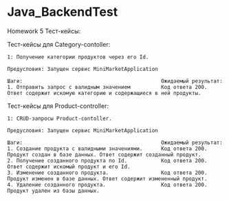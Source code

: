 # Java_BackendTest

Homework 5 Тест-кейсы:

Тест-кейсы для Category-contoller:

    1: Получение категории продуктов через его Id.
    
    Предусловия: Запущен сервис MiniMarketApplication
    
    Шаги:                                             Ожидаемый результат:
    1. Отправить запрос с валидным значением          Код ответа 200. Ответ содержит искомую категорию и содержащиеся в ней продукты.
    
Тест-кейсы для Product-controller:

    1: CRUD-запросы Product-contoller. 
    
    Предусловия: Запущен сервис MiniMarketApplication
    
    Шаги:                                             Ожидаемый результат:
    1. Создание продукта с валидными значениями.      Код ответа 200. Продукт создан в базе данных. Ответ содержит созданный продукт.
    2. Получение созданного продукта по Id.           Код ответа 200. Ответ содержит искомый продукт и его Id.
    3. Изменение созданного продукта.                 Код ответа 200. Продукт изменен в базе данных. Ответ содержит измененный продукт.
    4. Удаление созданного продукта.                  Код ответа 200. Продукт удален из базы данных.

